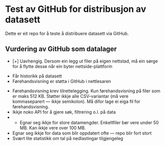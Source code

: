 # Test av GitHub for distribusjon av datasett

Dette er eit repo for å teste å distribuere datasett via GitHub.

## Vurdering av GitHub som datalager
- [+] Uavhengig. Dersom ein legg ut filer på eigen nettstad, må ein sørge for å flytte desse når ein byter nettside-plattform
+ Får historikk på datasett
+ Førehandsvisning er støtta i GitHub i nettlesaren
- Førehandsvisning krev tilrettelegging. Kun førehandsvisning på filer som er maks 512 KB. Støtter ikkje alle CSV-variantar (må vere kommaseparert — ikkje semikolon). Må difor lage ei eiga fil for førehandsvisning.
- Ikkje noko API for å gjere søk, filtrering o.l. på data
- - Egnar seg ikkje for store datamengder. Enkeltfiler bør vere under 50 MB. Kan ikkje vere over 100 MB.
- Egnar seg ikkje for data som blir oppdatert ofte — repo blir fort stort
- Svært lite statistikk om tal på nedlastingar tilgjengeleg
